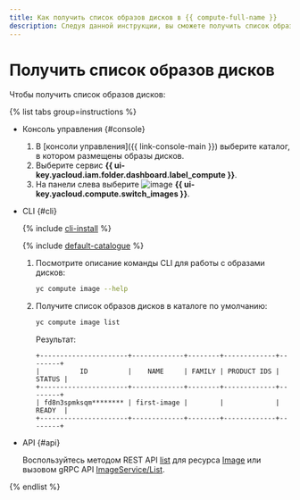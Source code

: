 ```yaml
---
title: Как получить список образов дисков в {{ compute-full-name }}
description: Следуя данной инструкции, вы сможете получить список образов дисков.
---
```


# Получить список образов дисков

Чтобы получить список образов дисков:

{% list tabs group=instructions %}

- Консоль управления {#console}

  1. В [консоли управления]({{ link-console-main }}) выберите каталог, в котором размещены образы дисков.
  1. Выберите сервис **{{ ui-key.yacloud.iam.folder.dashboard.label_compute }}**.
  1. На панели слева выберите ![image](../../../_assets/console-icons/layers.svg) **{{ ui-key.yacloud.compute.switch_images }}**.

- CLI {#cli}

  {% include [cli-install](../../../_includes/cli-install.md) %}

  {% include [default-catalogue](../../../_includes/default-catalogue.md) %}

  1. Посмотрите описание команды CLI для работы с образами дисков:

      ```bash
      yc compute image --help
      ```

  1. Получите список образов дисков в каталоге по умолчанию:

      ```bash
      yc compute image list
      ```

      Результат:

      ```text
      +----------------------+-------------+--------+-------------+--------+
      |          ID          |    NAME     | FAMILY | PRODUCT IDS | STATUS |
      +----------------------+-------------+--------+-------------+--------+
      | fd8n3spmksqm******** | first-image |        |             | READY  |
      +----------------------+-------------+--------+-------------+--------+
      ```

- API {#api}

  Воспользуйтесь методом REST API [list](../../api-ref/Image/list.md) для ресурса [Image](../../api-ref/Image/index.md) или вызовом gRPC API [ImageService/List](../../api-ref/grpc/Image/list.md).

{% endlist %}